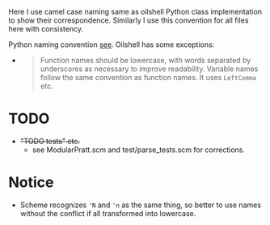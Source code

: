 Here I use camel case naming same as oilshell Python class implementation to show their correspondence. Similarly I use this convention for all files here with consistency.

Python naming convention [see](https://stackoverflow.com/a/42127721/21294350). Oilshell has some exceptions:
- > Function names should be lowercase, with words separated by underscores as necessary to improve readability.
  > Variable names follow the same convention as function names.
  It uses `LeftComma` etc.

# TODO
- ~~"TODO tests" etc.~~
  - see ModularPratt.scm and test/parse_tests.scm for corrections.
# Notice
- Scheme recognizes `'N` and `'n` as the same thing, so better to use names without the conflict if all transformed into lowercase.
